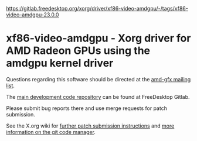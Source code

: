 https://gitlab.freedesktop.org/xorg/driver/xf86-video-amdgpu/-/tags/xf86-video-amdgpu-23.0.0

xf86-video-amdgpu - Xorg driver for AMD Radeon GPUs using the amdgpu kernel driver
==================================================================================

Questions regarding this software should be directed at the
[amd-gfx mailing list](https://lists.freedesktop.org/mailman/listinfo/amd-gfx).

The
[main development code repository](https://gitlab.freedesktop.org/xorg/driver/xf86-video-amdgpu)
can be found at FreeDesktop Gitlab.

Please submit bug reports there and use merge requests for patch submission.

See the X.org wiki for
[further patch submission instructions](https://www.x.org/wiki/Development/Documentation/SubmittingPatches)
and
[more information on the git code manager](https://wiki.x.org/wiki/GitPage).

